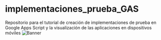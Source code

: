 # implementaciones_prueba_GAS
Repositorio para el tutorial de creación de implementaciones de prueba en Google Apps Script y la visualización de las aplicaciones en dispositivos móviles
![Banner](./whatsapp.jpg)

